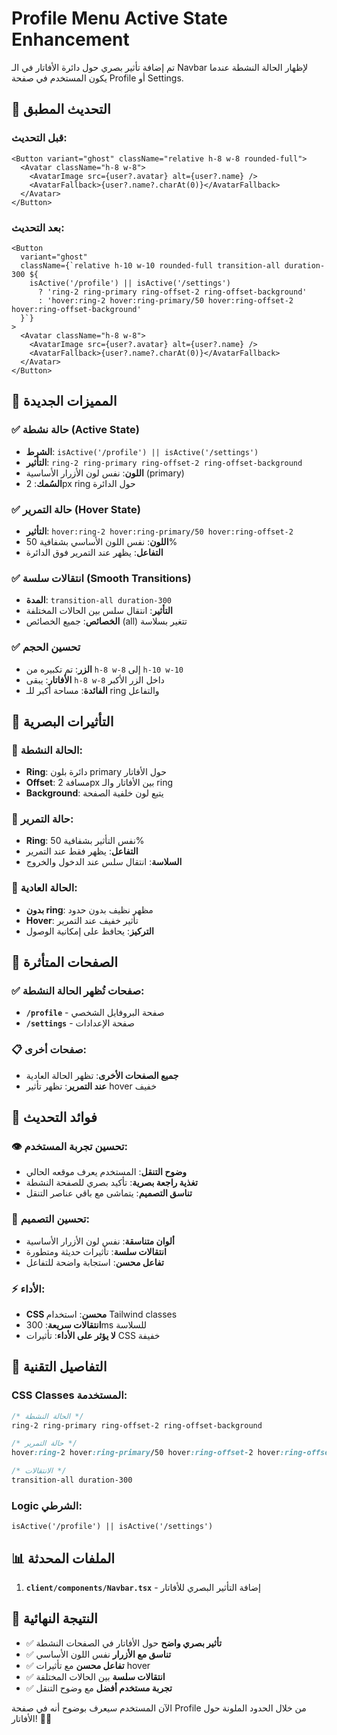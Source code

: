 # Profile Menu Active State Enhancement

تم إضافة تأثير بصري حول دائرة الأفاتار في الـ Navbar لإظهار الحالة النشطة عندما يكون المستخدم في صفحة Profile أو Settings.

## 🎨 التحديث المطبق

### قبل التحديث:
```tsx
<Button variant="ghost" className="relative h-8 w-8 rounded-full">
  <Avatar className="h-8 w-8">
    <AvatarImage src={user?.avatar} alt={user?.name} />
    <AvatarFallback>{user?.name?.charAt(0)}</AvatarFallback>
  </Avatar>
</Button>
```

### بعد التحديث:
```tsx
<Button 
  variant="ghost" 
  className={`relative h-10 w-10 rounded-full transition-all duration-300 ${
    isActive('/profile') || isActive('/settings') 
      ? 'ring-2 ring-primary ring-offset-2 ring-offset-background' 
      : 'hover:ring-2 hover:ring-primary/50 hover:ring-offset-2 hover:ring-offset-background'
  }`}
>
  <Avatar className="h-8 w-8">
    <AvatarImage src={user?.avatar} alt={user?.name} />
    <AvatarFallback>{user?.name?.charAt(0)}</AvatarFallback>
  </Avatar>
</Button>
```

## 🎯 المميزات الجديدة

### ✅ حالة نشطة (Active State)
- **الشرط**: `isActive('/profile') || isActive('/settings')`
- **التأثير**: `ring-2 ring-primary ring-offset-2 ring-offset-background`
- **اللون**: نفس لون الأزرار الأساسية (primary)
- **السُمك**: 2px ring حول الدائرة

### ✅ حالة التمرير (Hover State)
- **التأثير**: `hover:ring-2 hover:ring-primary/50 hover:ring-offset-2`
- **اللون**: نفس اللون الأساسي بشفافية 50%
- **التفاعل**: يظهر عند التمرير فوق الدائرة

### ✅ انتقالات سلسة (Smooth Transitions)
- **المدة**: `transition-all duration-300`
- **التأثير**: انتقال سلس بين الحالات المختلفة
- **الخصائص**: جميع الخصائص (all) تتغير بسلاسة

### ✅ تحسين الحجم
- **الزر**: تم تكبيره من `h-8 w-8` إلى `h-10 w-10`
- **الأفاتار**: يبقى `h-8 w-8` داخل الزر الأكبر
- **الفائدة**: مساحة أكبر للـ ring والتفاعل

## 🎨 التأثيرات البصرية

### 🔵 الحالة النشطة:
- **Ring**: دائرة بلون primary حول الأفاتار
- **Offset**: مسافة 2px بين الأفاتار والـ ring
- **Background**: يتبع لون خلفية الصفحة

### 🔵 حالة التمرير:
- **Ring**: نفس التأثير بشفافية 50%
- **التفاعل**: يظهر فقط عند التمرير
- **السلاسة**: انتقال سلس عند الدخول والخروج

### 🔵 الحالة العادية:
- **بدون ring**: مظهر نظيف بدون حدود
- **Hover**: تأثير خفيف عند التمرير
- **التركيز**: يحافظ على إمكانية الوصول

## 📱 الصفحات المتأثرة

### ✅ صفحات تُظهر الحالة النشطة:
- **`/profile`** - صفحة البروفايل الشخصي
- **`/settings`** - صفحة الإعدادات

### 📋 صفحات أخرى:
- **جميع الصفحات الأخرى**: تظهر الحالة العادية
- **عند التمرير**: تظهر تأثير hover خفيف

## 🎯 فوائد التحديث

### 👁️ تحسين تجربة المستخدم:
- **وضوح التنقل**: المستخدم يعرف موقعه الحالي
- **تغذية راجعة بصرية**: تأكيد بصري للصفحة النشطة
- **تناسق التصميم**: يتماشى مع باقي عناصر التنقل

### 🎨 تحسين التصميم:
- **ألوان متناسقة**: نفس لون الأزرار الأساسية
- **انتقالات سلسة**: تأثيرات حديثة ومتطورة
- **تفاعل محسن**: استجابة واضحة للتفاعل

### ⚡ الأداء:
- **CSS محسن**: استخدام Tailwind classes
- **انتقالات سريعة**: 300ms للسلاسة
- **لا يؤثر على الأداء**: تأثيرات CSS خفيفة

## 🔧 التفاصيل التقنية

### CSS Classes المستخدمة:
```css
/* الحالة النشطة */
ring-2 ring-primary ring-offset-2 ring-offset-background

/* حالة التمرير */
hover:ring-2 hover:ring-primary/50 hover:ring-offset-2 hover:ring-offset-background

/* الانتقالات */
transition-all duration-300
```

### Logic الشرطي:
```tsx
isActive('/profile') || isActive('/settings')
```

## 📊 الملفات المحدثة

1. **`client/components/Navbar.tsx`** - إضافة التأثير البصري للأفاتار

## 🎉 النتيجة النهائية

- ✅ **تأثير بصري واضح** حول الأفاتار في الصفحات النشطة
- ✅ **تناسق مع الأزرار** نفس اللون الأساسي
- ✅ **تفاعل محسن** مع تأثيرات hover
- ✅ **انتقالات سلسة** بين الحالات المختلفة
- ✅ **تجربة مستخدم أفضل** مع وضوح التنقل

الآن المستخدم سيعرف بوضوح أنه في صفحة Profile من خلال الحدود الملونة حول الأفاتار! 🎉✨
